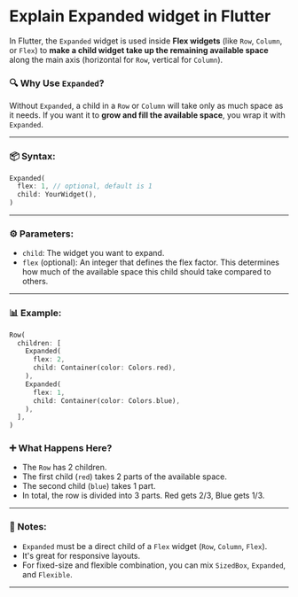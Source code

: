 # Explain Expanded widget in Flutter

In Flutter, the `Expanded` widget is used inside **Flex widgets** (like `Row`, `Column`, or `Flex`) to **make a child widget take up the remaining available space** along the main axis (horizontal for `Row`, vertical for `Column`).

### 🔍 Why Use `Expanded`?

Without `Expanded`, a child in a `Row` or `Column` will take only as much space as it needs. If you want it to **grow and fill the available space**, you wrap it with `Expanded`.

---

### 📦 Syntax:

```dart
Expanded(
  flex: 1, // optional, default is 1
  child: YourWidget(),
)
```

---

### ⚙️ Parameters:

* `child`: The widget you want to expand.
* `flex` (optional): An integer that defines the flex factor. This determines how much of the available space this child should take compared to others.

---

### 📊 Example:

```dart
Row(
  children: [
    Expanded(
      flex: 2,
      child: Container(color: Colors.red),
    ),
    Expanded(
      flex: 1,
      child: Container(color: Colors.blue),
    ),
  ],
)
```

### ➕ What Happens Here?

* The `Row` has 2 children.
* The first child (`red`) takes 2 parts of the available space.
* The second child (`blue`) takes 1 part.
* In total, the row is divided into 3 parts. Red gets 2/3, Blue gets 1/3.

---

### 🧠 Notes:

* `Expanded` must be a direct child of a `Flex` widget (`Row`, `Column`, `Flex`).
* It's great for responsive layouts.
* For fixed-size and flexible combination, you can mix `SizedBox`, `Expanded`, and `Flexible`.

---
